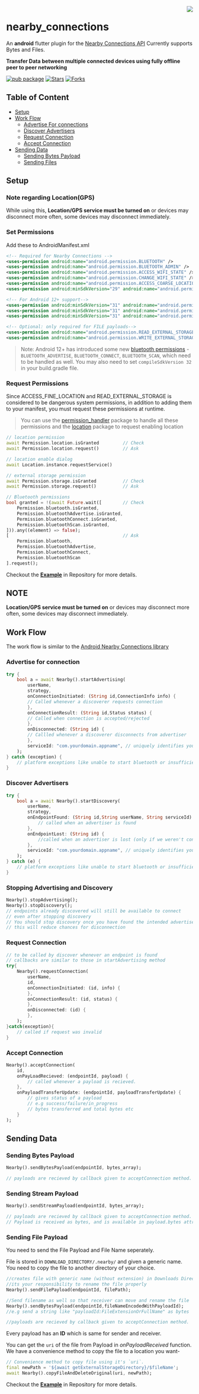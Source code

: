 <img src="https://developers.google.com/nearby/images/nearby_logo.svg" align="right">

# nearby_connections

An **android** flutter plugin for the [Nearby Connections API](https://developers.google.com/nearby/connections/overview)
Currently supports Bytes and Files.

**Transfer Data between multiple connected devices using fully offline peer to peer networking**

[![pub package](https://img.shields.io/pub/v/nearby_connections.svg)](https://pub.dartlang.org/packages/nearby_connections)
[![Stars](https://img.shields.io/github/stars/mannprerak2/nearby_connections?logo=github&style=flat&color=green)](https://github.com/mannprerak2/nearby_connections)
[![Forks](https://img.shields.io/github/forks/mannprerak2/nearby_connections?logo=github&style=flat&color=purple)](https://github.com/mannprerak2/nearby_connections)
## Table of Content
* [Setup](#setup)
* [Work Flow](#work-flow)
    * [Advertise For connections](#advertise-for-connection)
    * [Discover Advertisers](#discover-advertisers)
    * [Request Connection](#request-connection)
    * [Accept Connection](#accept-connection)
* [Sending Data](#sending-data)
    * [Sending Bytes Payload](#sending-bytes-payload)
    * [Sending Files](#sending-file-payload)

## Setup

### Note regarding Location(GPS)
While using this,
**Location/GPS service must be turned on** or devices may disconnect
more often, some devices may disconnect immediately.

### Set Permissions
Add these to AndroidManifest.xml
```xml
<!-- Required for Nearby Connections -->
<uses-permission android:name="android.permission.BLUETOOTH" />
<uses-permission android:name="android.permission.BLUETOOTH_ADMIN" />
<uses-permission android:name="android.permission.ACCESS_WIFI_STATE" />
<uses-permission android:name="android.permission.CHANGE_WIFI_STATE" />
<uses-permission android:name="android.permission.ACCESS_COARSE_LOCATION" />
<uses-permission android:minSdkVersion="29" android:name="android.permission.ACCESS_FINE_LOCATION" />

<!-- For Android 12+ support-->
<uses-permission android:minSdkVersion="31" android:name="android.permission.BLUETOOTH_ADVERTISE" />
<uses-permission android:minSdkVersion="31" android:name="android.permission.BLUETOOTH_CONNECT" />
<uses-permission android:minSdkVersion="31" android:name="android.permission.BLUETOOTH_SCAN" />

<!-- Optional: only required for FILE payloads-->
<uses-permission android:name="android.permission.READ_EXTERNAL_STORAGE"/>
<uses-permission android:name="android.permission.WRITE_EXTERNAL_STORAGE"/>
```

> Note: Android 12+ has introduced some new [bluetooth permissions](https://developer.android.com/about/versions/12/features#bluetooth-permissions) - `BLUETOOTH_ADVERTISE`, `BLUETOOTH_CONNECT`, `BLUETOOTH_SCAN`, which need to be handled as well. You may also need to set `compileSdkVersion 32` in your build.gradle file.

### Request Permissions

Since ACCESS_FINE_LOCATION and READ_EXTERNAL_STORAGE is considered to be dangerous system permissions, in addition to adding them to your manifest, you must request these permissions at runtime.

> You can use the [permission_handler](https://pub.dev/packages/permission_handler) package to handle all these permissions and the [location](https://pub.dev/packages/location) package to request enabling location

```dart
// location permission
await Permission.location.isGranted         // Check
await Permission.location.request()         // Ask

// location enable dialog
await Location.instance.requestService()

// external storage permission
await Permission.storage.isGranted          // Check
await Permission.storage.request()          // Ask

// Bluetooth permissions
bool granted = !(await Future.wait([        // Check
    Permission.bluetooth.isGranted,
    Permission.bluetoothAdvertise.isGranted,
    Permission.bluetoothConnect.isGranted,
    Permission.bluetoothScan.isGranted,
])).any((element) => false);
[                                           // Ask
    Permission.bluetooth,
    Permission.bluetoothAdvertise,
    Permission.bluetoothConnect,
    Permission.bluetoothScan
].request();
```
Checkout the [**Example**](https://github.com/mannprerak2/nearby_connections/tree/master/example) in Repository for more details.

## NOTE

**Location/GPS service must be turned on** or devices may disconnect
more often, some devices may disconnect immediately.


## Work Flow

The work flow is similar to the [Android Nearby Connections library](https://developers.google.com/nearby/connections/overview)

### Advertise for connection
```dart
try {
    bool a = await Nearby().startAdvertising(
        userName,
        strategy,
        onConnectionInitiated: (String id,ConnectionInfo info) {
        // Called whenever a discoverer requests connection 
        },
        onConnectionResult: (String id,Status status) {
        // Called when connection is accepted/rejected
        },
        onDisconnected: (String id) {
        // Callled whenever a discoverer disconnects from advertiser
        },
        serviceId: "com.yourdomain.appname", // uniquely identifies your app
    );
} catch (exception) {
    // platform exceptions like unable to start bluetooth or insufficient permissions 
}
```
### Discover Advertisers
```dart
try {
    bool a = await Nearby().startDiscovery(
        userName,
        strategy,
        onEndpointFound: (String id,String userName, String serviceId) {
            // called when an advertiser is found
        },
        onEndpointLost: (String id) {
            //called when an advertiser is lost (only if we weren't connected to it )
        },
        serviceId: "com.yourdomain.appname", // uniquely identifies your app
    );
} catch (e) {
    // platform exceptions like unable to start bluetooth or insufficient permissions
}
```
### Stopping Advertising and Discovery
```dart
Nearby().stopAdvertising();
Nearby().stopDiscovery();
// endpoints already discovered will still be available to connect
// even after stopping discovery
// You should stop discovery once you have found the intended advertiser
// this will reduce chances for disconnection
```
### Request Connection
```dart
// to be called by discover whenever an endpoint is found
// callbacks are similar to those in startAdvertising method
try{ 
    Nearby().requestConnection(
        userName,
        id,
        onConnectionInitiated: (id, info) {
        },
        onConnectionResult: (id, status) {
        },
        onDisconnected: (id) {
        },
    );
}catch(exception){
    // called if request was invalid
}
```
### Accept Connection
```dart
Nearby().acceptConnection(
    id,
    onPayLoadRecieved: (endpointId, payload) {
        // called whenever a payload is recieved.
    },
    onPayloadTransferUpdate: (endpointId, payloadTransferUpdate) {
        // gives status of a payload
        // e.g success/failure/in_progress
        // bytes transferred and total bytes etc
    }
);
```
## Sending Data
### Sending Bytes Payload

```dart
Nearby().sendBytesPayload(endpointId, bytes_array);

// payloads are recieved by callback given to acceptConnection method.
```

### Sending Stream Payload

```dart
Nearby().sendStreamPayload(endpointId, bytes_array);

// payloads are recieved by callback given to acceptConnection method.
// Payload is received as bytes, and is available in payload.bytes attribute
```

### Sending File Payload
You need to send the File Payload and File Name seperately.

File is stored in `DOWNLOAD_DIRECTORY/.nearby/` and given a generic name.
You need to copy the file to another directory of your choice.

```dart
//creates file with generic name (without extension) in Downloads Directory
//its your responsibility to rename the file properly
Nearby().sendFilePayload(endpointId, filePath);

//Send filename as well so that receiver can move and rename the file
Nearby().sendBytesPayload(endpointId,fileNameEncodedWithPayloadId);
//e.g send a string like "payloadId:FileExtensionOrFullName" as bytes

//payloads are recieved by callback given to acceptConnection method.
```
Every payload has an **ID** which is same for sender and receiver.

You can get the `uri` of the file from Payload in *onPayloadReceived* function.
We have a convenience method to copy the file to a location you want-
```dart
// Convenience method to copy file using it's `uri`.
final newPath = '${await getExternalStorageDirectory}/$fileName';
await Nearby().copyFileAndDeleteOriginal(uri, newPath);
```

Checkout the [**Example**](https://github.com/mannprerak2/nearby_connections/tree/master/example) in Repository for more details.





